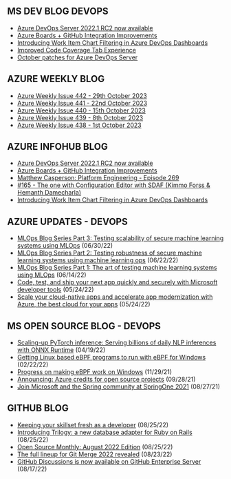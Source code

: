 ## MS DEV BLOG DEVOPS 

<!-- DEVBLOGDEVOPS:START -->
- [Azure DevOps Server 2022.1 RC2 now available](https://devblogs.microsoft.com/devops/azure-devops-server-2022-1-rc2-now-available/)
- [Azure Boards + GitHub Integration Improvements](https://devblogs.microsoft.com/devops/azure-boards-github-integration-improvements/)
- [Introducing Work Item Chart Filtering in Azure DevOps Dashboards](https://devblogs.microsoft.com/devops/introducing-work-item-chart-filtering-in-azure-devops-dashboards/)
- [Improved Code Coverage Tab Experience](https://devblogs.microsoft.com/devops/improved-code-coverage-tab-experience/)
- [October patches for Azure DevOps Server](https://devblogs.microsoft.com/devops/october-patches-for-azure-devops-server-3/)
<!-- DEVBLOGDEVOPS:END -->


## AZURE WEEKLY BLOG

<!-- AZUREWEEKLY:START -->
- [Azure Weekly Issue 442 - 29th October 2023](https://azureweekly.info/issue-442.html)
- [Azure Weekly Issue 441 - 22nd October 2023](https://azureweekly.info/issue-441.html)
- [Azure Weekly Issue 440 - 15th October 2023](https://azureweekly.info/issue-440.html)
- [Azure Weekly Issue 439 - 8th October 2023](https://azureweekly.info/issue-439.html)
- [Azure Weekly Issue 438 - 1st October 2023](https://azureweekly.info/issue-438.html)
<!-- AZUREWEEKLY:END -->

## AZURE INFOHUB BLOG 

<!-- AZUREINFOHUB:START -->
- [Azure DevOps Server 2022.1 RC2 now available](https://devblogs.microsoft.com/devops/azure-devops-server-2022-1-rc2-now-available/)
- [Azure Boards + GitHub Integration Improvements](https://devblogs.microsoft.com/devops/azure-boards-github-integration-improvements/)
- [Matthew Casperson: Platform Engineering - Episode 269](http://feed.azuredevops.show/matthew-casperson-platform-engineering-episode-269)
- [#165 - The one with Configuration Editor with SDAF &lpar;Kimmo Forss &amp; Hemanth Damecharla&rpar;](https://www.youtube.com/watch?v=RwSMUcUU_fk)
- [Introducing Work Item Chart Filtering in Azure DevOps Dashboards](https://devblogs.microsoft.com/devops/introducing-work-item-chart-filtering-in-azure-devops-dashboards/)
<!-- AZUREINFOHUB:END -->


## AZURE UPDATES - DEVOPS 

<!-- AZUREUPDATES:START -->

 - [MLOps Blog Series Part 3: Testing scalability of secure machine learning systems using MLOps](https://azure.microsoft.com/blog/mlops-blog-series-part-3-testing-scalability-of-secure-machine-learning-systems-using-mlops/) (06/30/22)
 - [MLOps Blog Series Part 2: Testing robustness of secure machine learning systems using machine learning ops](https://azure.microsoft.com/blog/mlops-blog-series-part-2-testing-robustness-of-secure-machine-learning-systems-using-machine-learning-ops/) (06/22/22)
 - [MLOps Blog Series Part 1: The art of testing machine learning systems using MLOps](https://azure.microsoft.com/blog/mlops-blog-series-part-1-the-art-of-testing-machine-learning-systems-using-mlops/) (06/14/22)
 - [Code, test, and ship your next app quickly and securely with Microsoft developer tools](https://azure.microsoft.com/blog/code-test-and-ship-your-next-app-quickly-and-securely-with-microsoft-developer-tools/) (05/24/22)
 - [Scale your cloud-native apps and accelerate app modernization with Azure, the best cloud for your apps](https://azure.microsoft.com/blog/scale-your-cloudnative-apps-and-accelerate-app-modernization-with-azure-the-best-cloud-for-your-apps/) (05/24/22)
<!-- AZUREUPDATES:END -->


## MS OPEN SOURCE BLOG - DEVOPS 

<!-- MSOPENSOURCEBLOG:START -->

 - [Scaling-up PyTorch inference: Serving billions of daily NLP inferences with ONNX Runtime](https://cloudblogs.microsoft.com/opensource/2022/04/19/scaling-up-pytorch-inference-serving-billions-of-daily-nlp-inferences-with-onnx-runtime/) (04/19/22)
 - [Getting Linux based eBPF programs to run with eBPF for Windows](https://cloudblogs.microsoft.com/opensource/2022/02/22/getting-linux-based-ebpf-programs-to-run-with-ebpf-for-windows/) (02/22/22)
 - [Progress on making eBPF work on Windows](https://cloudblogs.microsoft.com/opensource/2021/11/29/progress-on-making-ebpf-work-on-windows/) (11/29/21)
 - [Announcing: Azure credits for open source projects](https://cloudblogs.microsoft.com/opensource/2021/09/28/announcing-azure-credits-for-open-source-projects/) (09/28/21)
 - [Join Microsoft and the Spring community at SpringOne 2021](https://cloudblogs.microsoft.com/opensource/2021/08/27/join-microsoft-and-the-spring-community-at-springone-2021/) (08/27/21)
<!-- MSOPENSOURCEBLOG:END -->


## GITHUB BLOG


<!-- GITHUB:START -->

 - [Keeping your skillset fresh as a developer](https://github.blog/2022-08-25-keeping-your-skillset-fresh-as-a-developer/) (08/25/22)
 - [Introducing Trilogy: a new database adapter for Ruby on Rails](https://github.blog/2022-08-25-introducing-trilogy-a-new-database-adapter-for-ruby-on-rails/) (08/25/22)
 - [Open Source Monthly: August 2022 Edition](https://github.blog/2022-08-25-open-source-monthly-august-2022-edition/) (08/25/22)
 - [The full lineup for Git Merge 2022 revealed](https://github.blog/2022-08-23-the-full-lineup-for-git-merge-2022-revealed/) (08/23/22)
 - [GitHub Discussions is now available on GitHub Enterprise Server](https://github.blog/2022-08-17-github-discussions-is-now-available-on-github-enterprise-server/) (08/17/22)
<!-- GITHUB:END -->
